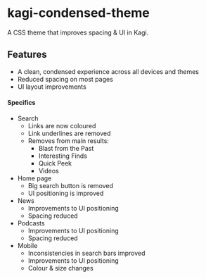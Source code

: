 # kagi-condensed-theme
A CSS theme that improves spacing &amp; UI in Kagi.

## Features
- A clean, condensed experience across all devices and themes
- Reduced spacing on most pages
- UI layout improvements

#### Specifics
- Search
    - Links are now coloured
    - Link underlines are removed
    - Removes from main results:
        - Blast from the Past
        - Interesting Finds
        - Quick Peek
        - Videos
- Home page
    - Big search button is removed
    - UI positioning is improved
- News
    - Improvements to UI positioning
    - Spacing reduced
- Podcasts
    - Improvements to UI positioning
    - Spacing reduced
- Mobile
    - Inconsistencies in search bars improved
    - Improvements to UI positioning
    - Colour & size changes
